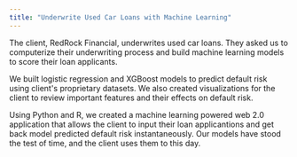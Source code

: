 ```yaml
---
title: "Underwrite Used Car Loans with Machine Learning"
---
```


The client, RedRock Financial, underwrites used car loans. They asked us to computerize their underwriting process and build machine learning models to score their loan applicants.

We built logistic regression and XGBoost models to predict default risk using client's proprietary datasets. We also created visualizations for the client to review important features and their effects on default risk.

Using Python and R, we created a machine learning powered web 2.0 application that allows the client to input their loan applicantions and get back model predicted default risk instantaneously. Our models have stood the test of time, and the client uses them to this day.